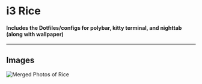 # i3 Rice
#### Includes the Dotfiles/configs for polybar, kitty terminal, and nighttab (along with wallpaper)

---

## Images
![Merged Photos of Rice](https://media.discordapp.net/attachments/630465048648876063/808202973494640650/merged.jpg?width=592&height=666)
